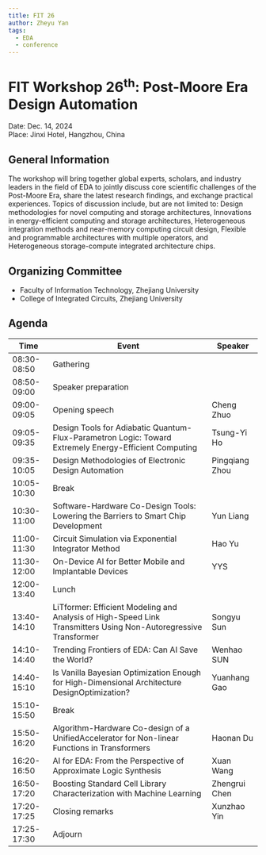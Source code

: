 ```yaml
---
title: FIT 26
author: Zheyu Yan
tags:
  - EDA
  - conference
---
```


# FIT Workshop 26<sup>th</sup>: Post-Moore Era Design Automation

Date: Dec. 14, 2024  
Place: Jinxi Hotel, Hangzhou, China

## General Information
The workshop will bring together global experts, scholars, and industry leaders in the field of EDA to jointly discuss core scientific challenges of the Post-Moore Era, share the latest research findings, and exchange practical experiences. Topics of discussion include, but are not limited to: Design methodologies for novel computing and storage architectures, Innovations in energy-efficient computing and storage architectures, Heterogeneous integration methods and near-memory computing circuit design, Flexible and programmable architectures with multiple operators, and Heterogeneous storage-compute integrated architecture chips.

## Organizing Committee
* Faculty of Information Technology, Zhejiang University
* College of Integrated Circuits, Zhejiang University

## Agenda

| Time | Event | Speaker |
| --------- | --- | --- |
| 08:30-08:50 | Gathering |
| 08:50-09:00 | Speaker preparation |
| 09:00-09:05 | Opening speech | Cheng Zhuo |
| 09:05-09:35 | Design Tools for Adiabatic Quantum-Flux-Parametron Logic: Toward Extremely Energy-Efficient Computing | Tsung-Yi Ho |
| 09:35-10:05 | Design Methodologies of Electronic Design Automation | Pingqiang Zhou |
| 10:05-10:30 | Break |
| 10:30-11:00 | Software-Hardware Co-Design Tools: Lowering the Barriers to Smart Chip Development | Yun Liang |
| 11:00-11:30 | Circuit Simulation via Exponential Integrator Method | Hao Yu |
| 11:30-12:00 | On-Device AI for Better Mobile and Implantable Devices | YYS |
| 12:00-13:40 | Lunch |
| 13:40-14:10 | LiTformer: Efficient Modeling and Analysis of High-Speed Link Transmitters Using Non-Autoregressive Transformer | Songyu Sun |
| 14:10-14:40 | Trending Frontiers of EDA: Can AI Save the World? | Wenhao SUN |
| 14:40-15:10 | Is Vanilla Bayesian Optimization Enough for High-Dimensional Architecture DesignOptimization? | Yuanhang Gao |
| 15:10-15:50 | Break |
| 15:50-16:20 | Algorithm-Hardware Co-design of a UnifiedAccelerator for Non-linear Functions in Transformers | Haonan Du |
| 16:20-16:50 | AI for EDA: From the Perspective of Approximate Logic Synthesis | Xuan Wang |
| 16:50-17:20 | Boosting Standard Cell Library Characterization with Machine Learning | Zhengrui Chen |
| 17:20-17:25 | Closing remarks | Xunzhao Yin |
| 17:25-17:30 | Adjourn |




